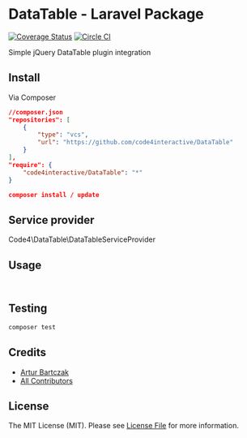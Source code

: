 # DataTable - Laravel Package

[![Coverage Status][ico-scrutinizer]][link-scrutinizer]
[![Circle CI][ico-circle]](https://circleci.com/gh/code4interactive/menu/tree/master)

Simple jQuery DataTable plugin integration

## Install

Via Composer

``` json
//composer.json
"repositories": [
    {
        "type": "vcs",
        "url": "https://github.com/code4interactive/DataTable"
    }
],
"require": {
    "code4interactive/DataTable": "*"
}

composer install / update
```

## Service provider
Code4\DataTable\DataTableServiceProvider

## Usage


``` php



```






## Testing

``` bash
composer test
```

## Credits

- [Artur Bartczak][link-author]
- [All Contributors][link-contributors]

## License

The MIT License (MIT). Please see [License File](LICENSE.md) for more information.

[ico-version]: https://img.shields.io/packagist/v/code4interactive/DataTable.svg?style=flat-square
[ico-scrutinizer]: https://img.shields.io/scrutinizer/g/code4interactive/DataTable.svg?style=flat-square
[ico-circle]: https://circleci.com/gh/code4interactive/DataTable/tree/master.svg?style=svg
[ico-downloads]: https://img.shields.io/packagist/dt/code4interactive/DataTable.svg?style=flat-square
[link-packagist]: https://packagist.org/packages/code4interactive/DataTable

[link-travis]: https://travis-ci.org/code4interactive/DataTable
[link-scrutinizer]: https://scrutinizer-ci.com/g/code4interactive/DataTable/code-structure
[link-downloads]: https://packagist.org/packages/code4interactive/DataTable
[link-author]: https://github.com/code4interactive
[link-contributors]: ../../contributors

